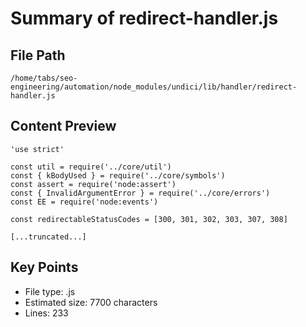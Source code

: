# Summary of redirect-handler.js
  
## File Path
`/home/tabs/seo-engineering/automation/node_modules/undici/lib/handler/redirect-handler.js`

## Content Preview
```
'use strict'

const util = require('../core/util')
const { kBodyUsed } = require('../core/symbols')
const assert = require('node:assert')
const { InvalidArgumentError } = require('../core/errors')
const EE = require('node:events')

const redirectableStatusCodes = [300, 301, 302, 303, 307, 308]

[...truncated...]
```

## Key Points
- File type: .js
- Estimated size: 7700 characters
- Lines: 233
